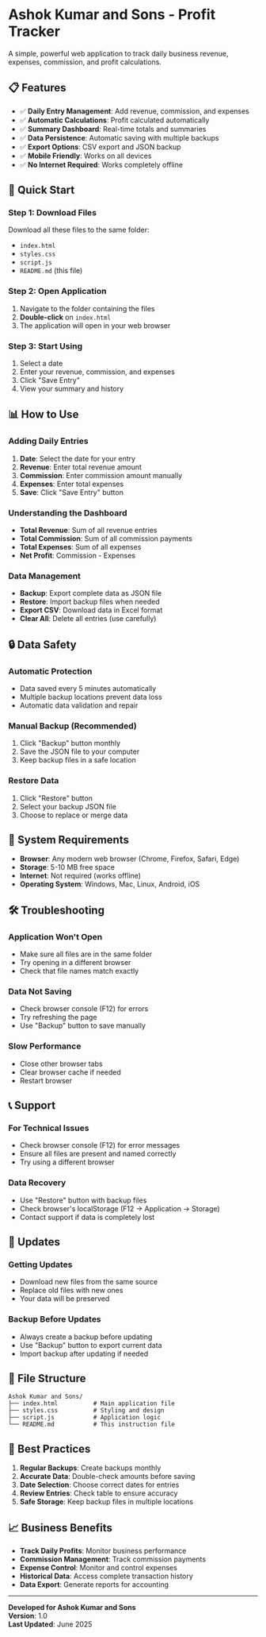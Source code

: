 # Ashok Kumar and Sons - Profit Tracker

A simple, powerful web application to track daily business revenue, expenses, commission, and profit calculations.

## 📋 Features

- ✅ **Daily Entry Management**: Add revenue, commission, and expenses
- ✅ **Automatic Calculations**: Profit calculated automatically
- ✅ **Summary Dashboard**: Real-time totals and summaries
- ✅ **Data Persistence**: Automatic saving with multiple backups
- ✅ **Export Options**: CSV export and JSON backup
- ✅ **Mobile Friendly**: Works on all devices
- ✅ **No Internet Required**: Works completely offline

## 🚀 Quick Start

### **Step 1: Download Files**
Download all these files to the same folder:
- `index.html`
- `styles.css` 
- `script.js`
- `README.md` (this file)

### **Step 2: Open Application**
1. Navigate to the folder containing the files
2. **Double-click** on `index.html`
3. The application will open in your web browser

### **Step 3: Start Using**
1. Select a date
2. Enter your revenue, commission, and expenses
3. Click "Save Entry"
4. View your summary and history

## 📊 How to Use

### **Adding Daily Entries**
1. **Date**: Select the date for your entry
2. **Revenue**: Enter total revenue amount
3. **Commission**: Enter commission amount manually
4. **Expenses**: Enter total expenses
5. **Save**: Click "Save Entry" button

### **Understanding the Dashboard**
- **Total Revenue**: Sum of all revenue entries
- **Total Commission**: Sum of all commission payments  
- **Total Expenses**: Sum of all expenses
- **Net Profit**: Commission - Expenses

### **Data Management**
- **Backup**: Export complete data as JSON file
- **Restore**: Import backup files when needed
- **Export CSV**: Download data in Excel format
- **Clear All**: Delete all entries (use carefully)

## 🔒 Data Safety

### **Automatic Protection**
- Data saved every 5 minutes automatically
- Multiple backup locations prevent data loss
- Automatic data validation and repair

### **Manual Backup (Recommended)**
1. Click "Backup" button monthly
2. Save the JSON file to your computer
3. Keep backup files in a safe location

### **Restore Data**
1. Click "Restore" button
2. Select your backup JSON file
3. Choose to replace or merge data

## 📱 System Requirements

- **Browser**: Any modern web browser (Chrome, Firefox, Safari, Edge)
- **Storage**: 5-10 MB free space
- **Internet**: Not required (works offline)
- **Operating System**: Windows, Mac, Linux, Android, iOS

## 🛠️ Troubleshooting

### **Application Won't Open**
- Make sure all files are in the same folder
- Try opening in a different browser
- Check that file names match exactly

### **Data Not Saving**
- Check browser console (F12) for errors
- Try refreshing the page
- Use "Backup" button to save manually

### **Slow Performance**
- Close other browser tabs
- Clear browser cache if needed
- Restart browser

## 📞 Support

### **For Technical Issues**
- Check browser console (F12) for error messages
- Ensure all files are present and named correctly
- Try using a different browser

### **Data Recovery**
- Use "Restore" button with backup files
- Check browser's localStorage (F12 → Application → Storage)
- Contact support if data is completely lost

## 🔄 Updates

### **Getting Updates**
- Download new files from the same source
- Replace old files with new ones
- Your data will be preserved

### **Backup Before Updates**
- Always create a backup before updating
- Use "Backup" button to export current data
- Import backup after updating if needed

## 📄 File Structure

```
Ashok Kumar and Sons/
├── index.html          # Main application file
├── styles.css          # Styling and design
├── script.js           # Application logic
└── README.md           # This instruction file
```

## 🎯 Best Practices

1. **Regular Backups**: Create backups monthly
2. **Accurate Data**: Double-check amounts before saving
3. **Date Selection**: Choose correct dates for entries
4. **Review Entries**: Check table to ensure accuracy
5. **Safe Storage**: Keep backup files in multiple locations

## 📈 Business Benefits

- **Track Daily Profits**: Monitor business performance
- **Commission Management**: Track commission payments
- **Expense Control**: Monitor and control expenses
- **Historical Data**: Access complete transaction history
- **Data Export**: Generate reports for accounting

---

**Developed for Ashok Kumar and Sons**  
**Version**: 1.0  
**Last Updated**: June 2025 